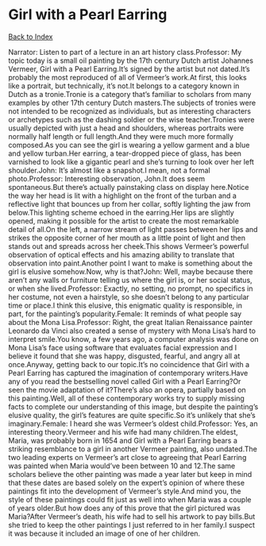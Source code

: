 # Girl with a Pearl Earring
[Back to Index](https://github.com/windows10010/tpoExtractor/blog/master/README.md)

Narrator: Listen to part of a lecture in an art history class.Professor: My topic today is a small oil painting by the 17th century Dutch artist Johannes Vermeer, Girl with a Pearl Earring.It’s signed by the artist but not dated.It’s probably the most reproduced of all of Vermeer’s work.At first, this looks like a portrait, but technically, it’s not.It belongs to a category known in Dutch as a tronie.Tronie is a category that’s familiar to scholars from many examples by other 17th century Dutch masters.The subjects of tronies were not intended to be recognized as individuals, but as interesting characters or archetypes such as the dashing soldier or the wise teacher.Tronies were usually depicted with just a head and shoulders, whereas portraits were normally half length or full length.And they were much more formally composed.As you can see the girl is wearing a yellow garment and a blue and yellow turban.Her earring, a tear-dropped piece of glass, has been varnished to look like a gigantic pearl and she’s turning to look over her left shoulder.John: It’s almost like a snapshot.I mean, not a formal photo.Professor: Interesting observation, John.It does seem spontaneous.But there’s actually painstaking class on display here.Notice the way her head is lit with a highlight on the front of the turban and a reflective light that bounces up from her collar, softly lighting the jaw from below.This lighting scheme echoed in the earring.Her lips are slightly opened, making it possible for the artist to create the most remarkable detail of all.On the left, a narrow stream of light passes between her lips and strikes the opposite corner of her mouth as a little point of light and then stands out and spreads across her cheek.This shows Vermeer’s powerful observation of optical effects and his amazing ability to translate that observation into paint.Another point I want to make is something about the girl is elusive somehow.Now, why is that?John: Well, maybe because there aren’t any walls or furniture telling us where the girl is, or her social status, or when she lived.Professor: Exactly, no setting, no prompt, no specifics in her costume, not even a hairstyle, so she doesn’t belong to any particular time or place.I think this elusive, this enigmatic quality is responsible, in part, for the painting’s popularity.Female: It reminds of what people say about the Mona Lisa.Professor: Right, the great Italian Renaissance painter Leonardo da Vinci also created a sense of mystery with Mona Lisa’s hard to interpret smile.You know, a few years ago, a computer analysis was done on Mona Lisa’s face using software that evaluates facial expression and I believe it found that she was happy, disgusted, fearful, and angry all at once.Anyway, getting back to our topic.It’s no coincidence that Girl with a Pearl Earring has captured the imagination of contemporary writers.Have any of you read the bestselling novel called Girl with a Pearl Earring?Or seen the movie adaptation of it?There’s also an opera, partially based on this painting.Well, all of these contemporary works try to supply missing facts to complete our understanding of this image, but despite the painting’s elusive quality, the girl’s features are quite specific.So it’s unlikely that she’s imaginary.Female: I heard she was Vermeer’s oldest child.Professor: Yes, an interesting theory.Vermeer and his wife had many children.The eldest, Maria, was probably born in 1654 and Girl with a Pearl Earring bears a striking resemblance to a girl in another Vermeer painting, also undated.The two leading experts on Vermeer’s art close to agreeing that Pearl Earring was painted when Maria would’ve been between 10 and 12.The same scholars believe the other painting was made a year later but keep in mind that these dates are based solely on the expert’s opinion of where these paintings fit into the development of Vermeer’s style.And mind you, the style of these paintings could fit just as well into when Maria was a couple of years older.But how does any of this prove that the girl pictured was Maria?After Vermeer’s death, his wife had to sell his artwork to pay bills.But she tried to keep the other paintings I just referred to in her family.I suspect it was because it included an image of one of her children. 